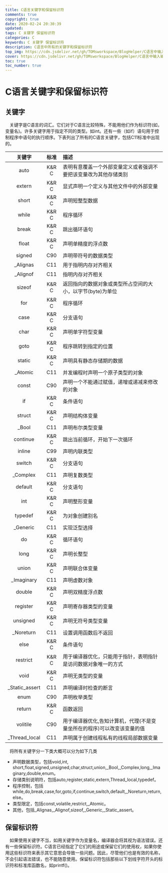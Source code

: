 ```yaml
---
title: C语言关键字和保留标识符
comments: true
copyright: true
date: 2020-02-24 20:30:39
updated:
tags: C 关键字 保留标识符 
categories: C
keywords: C 关键字 保留标识符
description: C语言中所有的关键字和保留标识符
top_img: https://cdn.jsdelivr.net/gh/TOMsworkspace/BlogHelper/C语言中输入输出所有格式控制符/figure1.jpg
cover: https://cdn.jsdelivr.net/gh/TOMsworkspace/BlogHelper/C语言中输入输出所有格式控制符/figure1.jpg
toc: true
toc_number: true
---
```


# C语言关键字和保留标识符

## 关键字

&emsp;关键字是C语言的词汇。它们对于C语言比较特殊，不能用他们作为标识符(如，变量名)。许多关键字用于指定不同的类型。如int。还有一些（如if）语句用于控制程序中语句的执行顺序。下表列出了所有的C语言关键字，包括C11标准中出现的。

|关键字  |标准  |描述|
|:--:   |:--:  |:--|
|auto   |K&R C|表明有意覆盖一个外部变量定义或者强调不要把该变量改为其他存储类别|
|extern |K&R C|显式声明一个定义与其他文件中的外部变量|
|short  |K&R C|声明短整型数据|
|while  |K&R C|程序循环|
|break  |K&R C|跳出循环语句|
|float  |K&R C|声明单精度的浮点数|
|signed |C90   |声明带符号的数据类型|
|\_Alignas|C11  |用于指明内存对齐相关|
|\_Alignof|C11  |指明内存对齐相关| 
|sizeof |K&R C|返回指向的数据对象或类型所占空间的大小，以字节(byte)为单位|
|for    |K&R C|程序循环|
|case   |K&R C|分支语句|
|char   |K&R C|声明单字符型变量|
|goto   |K&R C|程序跳转到指定的位置|
|static |K&R C|声明具有静态存储期的数据|
|\_Atomic|C11   |并发编程时声明一个原子类型的对象|
|const  |C90   |声明一个不能通过赋值，递增或递减来修改的对象|
|if     |K&R C|条件语句|
|struct |K&R C|声明结构体变量|
|\_Bool  |C11   |声明布尔类型变量|
|continue|K&R C|跳出当前循环，开始下一次循环|
|inline |C99   |声明内联类型|
|switch |K&R C|分支语句|
|\_Complex|C11  |声明复数类型|
|default|K&R C|分支语句|
|int    |K&R C|声明整形变量|
|typedef|K&R C|为对象创建别名|
|\_Generic|C11  |实现泛型选择|
|do     |K&R C|循环语句|
|long   |K&R C|声明长整型|
|union  |K&R C|声明联合体变量|
|\_Imaginary|C11|声明虚数对象|
|double |K&R C|声明双精度浮点数|
|register|K&R C|声明寄存器类型的变量|
|unsigned|K&R C|声明无符号类型变量|
|\_Noreturn|C11 |设置调用函数后不返回|
|else   |K&R C|条件语句|
|restrict|K&R C|用于编译器优化，只能用于指针，表明指针是访问数据对象唯一的方式|
|void   |K&R C|声明无类型的变量|
|\_Static\_assert|C11|声明编译时检查的断言|
|enum   |C90   |声明枚举类型|
|return |K&R C|函数返回|
|volitile|C90  |用于编译器优化,告知计算机，代理(不是变量坐所在的程序)可以改变该变量的值|
|\_Thread\_local|C11|声明属于创建线程私有的线程局部数据变量|

&emsp;将所有关键字分一下类大概可以分为如下几类

- 声明数据类型，包括void,int, short,float,signed,unsigned,char,struct,union,\_Bool,\_Complex,long,\_Imaginary,double,enum。  
- 存储类别说明符，包括auto,register,static,extern,Thread\_local,typedef。
- 程序控制，包括while,do,break,case,for,goto,if,continue,switch,default,\_Noreturn,return,else。
- 类型限定，包括const,volatile,restrict,\_Atomic。
- 其他，包括\_Alignas,\_Alignof,sizeof,\_Generic,\_Static\_assert。

## 保留标识符

&emsp;如果使用关键字不当，如用关键字作为变量名，编译器会将其视为语法错误。还有一些保留标识符。C语言已经指定了它们的用途或保留它们的使用权，如果你使用这些标识符来表示其它意思会导致一些问题。因此，尽管他们也是有效的名称，不会引起语法错误，也不能随意使用。保留标识符包括那些以下划线字符开头的标识符和标准库函数名，如printf()。



